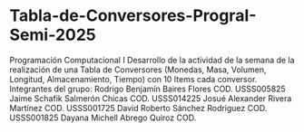# Tabla-de-Conversores-PrograI-Semi-2025
Programación Computacional I 
Desarrollo de la actividad de la semana de la realización de una Tabla de Conversores (Monedas, Masa, Volumen, Longitud, Almacenamiento, Tiempo) con 10 Items cada conversor.
Integrantes del grupo:
Rodrigo Benjamín Baires Flores COD. USSS005825
Jaime Schafik Salmerón Chicas COD. USSS014225
Josué Alexander Rivera Martínez COD. USSS001725
David Roberto Sánchez Rodríguez COD. USSS001825
Dayana Michell Abrego Quiroz COD.
